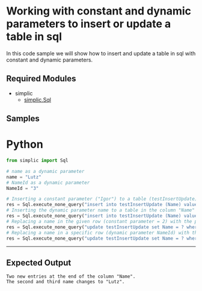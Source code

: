 # Working with constant and dynamic parameters to insert or update a table in sql

In this code sample we will show how to insert and update a table in sql with constant and dynamic parameters.
## Required Modules

- simplic
  - [simplic.Sql](xref:PythonAPI.Sql)
  

## Samples

# Python

```python
from simplic import Sql

# name as a dynamic parameter 
name = "Lutz"
# NameId as a dynamic parameter
NameId = "3"

# Inserting a constant parameter ("Igor") to a table (testInsertUpdate) in the column "Name"
res = Sql.execute_none_query("insert into testInsertUpdate (Name) values (?)", "default", ["Igor"])
# Inserting the dynamic parameter name to a table in the column "Name"
res = Sql.execute_none_query("insert into testInsertUpdate (Name) values (?)", "default", [name])
# Replacing a name in the given row (constant parameter = 2) with the parameter name.
res = Sql.execute_none_query("update testInsertUpdate set Name = ? where ID = ?", "default", [name, 2])
# Replacing a name in a specific row (dynamic parameter NameId) with the parameter name.
res = Sql.execute_none_query("update testInsertUpdate set Name = ? where ID = ?", "default", [name, NameID])
```
***

## Expected Output 
```
Two new entries at the end of the column "Name".
The second and third name changes to "Lutz".
```